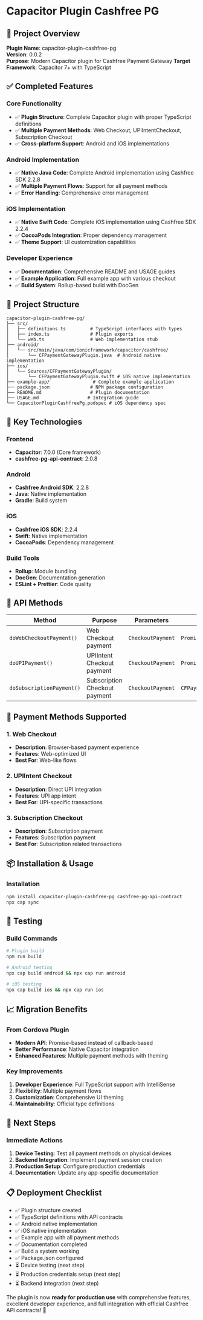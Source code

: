 # Capacitor Plugin Cashfree PG

## 🎯 Project Overview

**Plugin Name**: capacitor-plugin-cashfree-pg  
**Version**: 0.0.2  
**Purpose**: Modern Capacitor plugin for Cashfree Payment Gateway
**Target Framework**: Capacitor 7+ with TypeScript  

## ✅ Completed Features

### Core Functionality
- ✅ **Plugin Structure**: Complete Capacitor plugin with proper TypeScript definitions
- ✅ **Multiple Payment Methods**: Web Checkout, UPIIntentCheckout, Subscription Checkout
- ✅ **Cross-platform Support**: Android and iOS implementations

### Android Implementation
- ✅ **Native Java Code**: Complete Android implementation using Cashfree SDK 2.2.8
- ✅ **Multiple Payment Flows**: Support for all payment methods
- ✅ **Error Handling**: Comprehensive error management

### iOS Implementation  
- ✅ **Native Swift Code**: Complete iOS implementation using Cashfree SDK 2.2.4
- ✅ **CocoaPods Integration**: Proper dependency management
- ✅ **Theme Support**: UI customization capabilities

### Developer Experience
- ✅ **Documentation**: Comprehensive README and USAGE guides
- ✅ **Example Application**: Full example app with various checkout
- ✅ **Build System**: Rollup-based build with DocGen

## 📁 Project Structure

```
capacitor-plugin-cashfree-pg/
├── src/
│   ├── definitions.ts         # TypeScript interfaces with types
│   ├── index.ts               # Plugin exports
│   └── web.ts                 # Web implementation stub
├── android/
│   └── src/main/java/com/ionicframework/capacitor/cashfree/
│       └── CFPaymentGatewayPlugin.java  # Android native implementation
├── ios/
│   └── Sources/CFPaymentGatewayPlugin/
│       └── CFPaymentGatewayPlugin.swift # iOS native implementation  
├── example-app/                # Complete example application
├── package.json               # NPM package configuration
├── README.md                  # Plugin documentation
├── USAGE.md                  # Integration guide
└── CapacitorPluginCashfreePg.podspec # iOS dependency spec
```

## 🔧 Key Technologies

### Frontend
- **Capacitor**: 7.0.0 (Core framework)
- **cashfree-pg-api-contract**: 2.0.8

### Android
- **Cashfree Android SDK**: 2.2.8
- **Java**: Native implementation
- **Gradle**: Build system

### iOS
- **Cashfree iOS SDK**: 2.2.4  
- **Swift**: Native implementation
- **CocoaPods**: Dependency management

### Build Tools
- **Rollup**: Module bundling
- **DocGen**: Documentation generation
- **ESLint + Prettier**: Code quality

## 🚀 API Methods

| Method | Purpose | Parameters | Returns |
|--------|---------|------------|---------|
| `doWebCheckoutPayment()` | Web Checkout payment | `CheckoutPayment` | `Promise<CFPaymentResult>` |
| `doUPIPayment()` | UPIIntent Checkout payment | `CheckoutPayment` | `Promise<CFPaymentResult>` |
| `doSubscriptionPayment()` | Subscription Checkout payment | `CheckoutPayment` | `CFPaymentResult<CFPaymentResult>` |

## 📱 Payment Methods Supported

### 1. Web Checkout
- **Description**: Browser-based payment experience
- **Features**: Web-optimized UI
- **Best For**: Web-like flows

### 2. UPIIntent Checkout
- **Description**: Direct UPI integration
- **Features**: UPI app intent
- **Best For**: UPI-specific transactions

### 3. Subscription Checkout
- **Description**: Subscription payment
- **Features**: Subscription payment
- **Best For**: Subscription related transactions


## 📦 Installation & Usage

### Installation
```bash
npm install capacitor-plugin-cashfree-pg cashfree-pg-api-contract
npx cap sync
```


## 🧪 Testing

### Build Commands
```bash
# Plugin build
npm run build

# Android testing
npx cap build android && npx cap run android

# iOS testing  
npx cap build ios && npx cap run ios
```

## 📈 Migration Benefits

### From Cordova Plugin
- **Modern API**: Promise-based instead of callback-based
- **Better Performance**: Native Capacitor integration
- **Enhanced Features**: Multiple payment methods with theming

### Key Improvements
1. **Developer Experience**: Full TypeScript support with IntelliSense
2. **Flexibility**: Multiple payment flows
3. **Customization**: Comprehensive UI theming
4. **Maintainability**: Official type definitions

## 🚧 Next Steps

### Immediate Actions
1. **Device Testing**: Test all payment methods on physical devices
2. **Backend Integration**: Implement payment session creation
3. **Production Setup**: Configure production credentials
4. **Documentation**: Update any app-specific documentation


## 📋 Deployment Checklist

- ✅ Plugin structure created
- ✅ TypeScript definitions with API contracts
- ✅ Android native implementation  
- ✅ iOS native implementation
- ✅ Example app with all payment methods
- ✅ Documentation completed
- ✅ Build a system working
- ✅ Package.json configured
- ⏳ Device testing (next step)
- ⏳ Production credentials setup (next step)
- ⏳ Backend integration (next step)


The plugin is now **ready for production use** with comprehensive features, excellent developer experience, and full integration with official Cashfree API contracts! 🚀